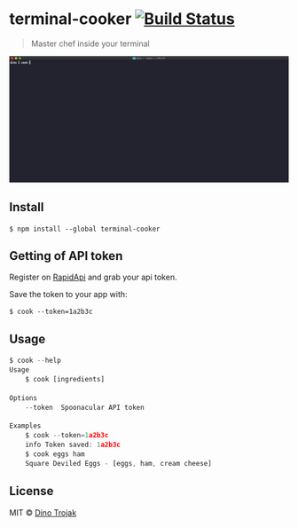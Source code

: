 # terminal-cooker [![Build Status](https://travis-ci.org/dinodsaurus/terminal-cooker.svg?branch=master)](https://travis-ci.org/dinodsaurus/terminal-cooker)

> Master chef inside your terminal

![Cook image](./img/cook.gif)


## Install

```
$ npm install --global terminal-cooker
```

## Getting of API token
Register on [RapidApi](https://rapidapi.com/spoonacular/api/recipe-food-nutrition) and grab your api token.

Save the token to your app with:
```
$ cook --token=1a2b3c
```


## Usage

```js
$ cook --help
Usage
	$ cook [ingredients]

Options
	--token  Spoonacular API token

Examples
	$ cook --token=1a2b3c
	info Token saved: 1a2b3c
	$ cook eggs ham
	Square Deviled Eggs - [eggs, ham, cream cheese]
```


## License

MIT © [Dino Trojak](https://dinodsaur.us)
